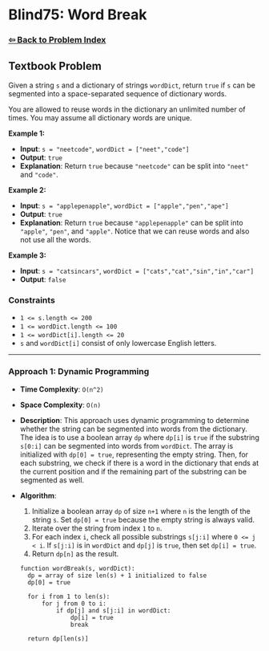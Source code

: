 # Blind75: Word Break

### [⇦ Back to Problem Index](../../index.md)

## Textbook Problem

Given a string `s` and a dictionary of strings `wordDict`, return `true` if `s` can be segmented into a space-separated sequence of dictionary words.

You are allowed to reuse words in the dictionary an unlimited number of times. You may assume all dictionary words are unique.

**Example 1:**

- **Input**: `s = "neetcode"`, `wordDict = ["neet","code"]`
- **Output**: `true`
- **Explanation**: Return `true` because `"neetcode"` can be split into `"neet"` and `"code"`.

**Example 2:**

- **Input**: `s = "applepenapple"`, `wordDict = ["apple","pen","ape"]`
- **Output**: `true`
- **Explanation**: Return `true` because `"applepenapple"` can be split into `"apple"`, `"pen"`, and `"apple"`. Notice that we can reuse words and also not use all the words.

**Example 3:**

- **Input**: `s = "catsincars"`, `wordDict = ["cats","cat","sin","in","car"]`
- **Output**: `false`

### Constraints

- `1 <= s.length <= 200`
- `1 <= wordDict.length <= 100`
- `1 <= wordDict[i].length <= 20`
- `s` and `wordDict[i]` consist of only lowercase English letters.

---

### Approach 1: Dynamic Programming

- **Time Complexity**: `O(n^2)`
- **Space Complexity**: `O(n)`
- **Description**: This approach uses dynamic programming to determine whether the string can be segmented into words from the dictionary. The idea is to use a boolean array `dp` where `dp[i]` is `true` if the substring `s[0:i]` can be segmented into words from `wordDict`. The array is initialized with `dp[0] = true`, representing the empty string. Then, for each substring, we check if there is a word in the dictionary that ends at the current position and if the remaining part of the substring can be segmented as well.
- **Algorithm**:

  1. Initialize a boolean array `dp` of size `n+1` where `n` is the length of the string `s`. Set `dp[0] = true` because the empty string is always valid.
  2. Iterate over the string from index `1` to `n`.
  3. For each index `i`, check all possible substrings `s[j:i]` where `0 <= j < i`. If `s[j:i]` is in `wordDict` and `dp[j]` is `true`, then set `dp[i] = true`.
  4. Return `dp[n]` as the result.

  ```pseudo
  function wordBreak(s, wordDict):
    dp = array of size len(s) + 1 initialized to false
    dp[0] = true

    for i from 1 to len(s):
        for j from 0 to i:
            if dp[j] and s[j:i] in wordDict:
                dp[i] = true
                break

    return dp[len(s)]
  ```
